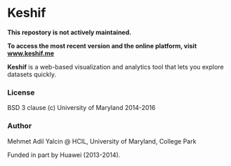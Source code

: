 Keshif
======

**This repostory is not actively maintained.**

**To access the most recent version and the online platform, visit www.keshif.me**

**Keshif** is a web-based visualization and analytics tool that lets you explore datasets quickly.

### License

BSD 3 clause (c) University of Maryland 2014-2016

### Author

Mehmet Adil Yalcin @ HCIL, University of Maryland, College Park

Funded in part by Huawei (2013-2014).
